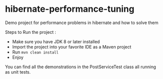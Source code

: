 # hibernate-performance-tuning
Demo project for performance problems in hibernate and how to solve them

Steps to Run the project : 
 - Make sure you have JDK 8 or later installed
 - Import the project into your favorite IDE as a Maven project
 - Run `mvn clean install` 
 - Enjoy
 
You can find all the demonstrations in the PostServiceTest class all running as unit tests.
